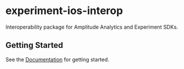 # experiment-ios-interop

Interoperability package for Amplitude Analytics and Experiment SDKs.

## Getting Started

See the [Documentation](https://amplitude-lab.readme.io/docs/ios-sdk) for getting started.
